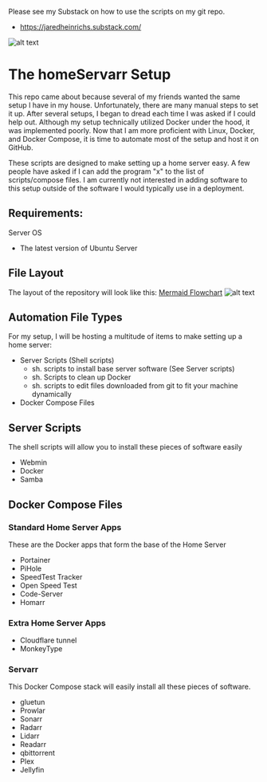 Please see my Substack on how to use the scripts on my git repo.
* https://jaredheinrichs.substack.com/

![alt text](https://substackcdn.com/image/fetch/w_1456,c_limit,f_webp,q_auto:good,fl_progressive:steep/https%3A%2F%2Fsubstack-post-media.s3.amazonaws.com%2Fpublic%2Fimages%2F1b50455a-56e8-4e2c-8430-7eec6b9ab7e5_512x512.png)

# The homeServarr Setup

This repo came about because several of my friends wanted the same setup I have in my house.
Unfortunately, there are many manual steps to set it up. After several setups, I began to dread each time I was asked if I could help out.
Although my setup technically utilized Docker under the hood, it was implemented poorly.
Now that I am more proficient with Linux, Docker, and Docker Compose, it is time to automate most of the setup and host it on GitHub.

These scripts are designed to make setting up a home server easy.
A few people have asked if I can add the program "x" to the list of scripts/compose files.
I am currently not interested in adding software to this setup outside of the software I would typically use in a deployment.

## Requirements:
Server OS
* The latest version of Ubuntu Server

## File Layout

The layout of the repository will look like this:
[Mermaid Flowchart](https://mermaid.live/edit#pako:eNptlE1vozAQhv-K5ZO3Sos_ICGoqrRKpL10L5vDSlUuDp4AW8DImLTZKv99zWdkaUEyPK_fGRjj4QunWgFO8LnUH2kujUWvv441cgelJMh1Bd8mZCToWjC1rOD5ZFDwMo4Pf6QB9TC7OAmUTt_BeJ79IKGdrs9Fhs66VGDah2lyZ0BaUOh0RWMoSnXV6BaWpKJP-lGXWqrWy_s7BwNINk2LZsMSFJIgK6xnP1zr1D3oo7A5-uGG7rS4IxJUoAr5HJzMbH-VJgO0N8UFUKW72o51jhFsWp4DmIs0ZsrD2Fz_bqxh1t26uMW7gDmkpmhsu-ThlLReCs5Ia2WtpFHfXWGzygl8WiMnaRLFf60hsUZ3pxLaXGtb1NkSICixl8kmGKn0pYA5THDSNtrYhQU5y6oorzOHpOraIp0xIiet3-8vQyl6fHxx-2TeLyNyH4WPoY_RkiwcBEbnxR6R-ciXjzHGc-oj8_Fu56MgfAyXp0eDIKiPzEfuo_Ax9HGo7H72U_drP-IVrsBUslCuG7967YhtDhUcceJuFZxlV9ojPtY3Z5Wd1f1uxok1Hayw-95ZjpOzLFtHXaNcR-0LmRlZzZZG1jj5wp84EVv6RPk23qzj7SYKWRiu8BUncfzEYrbmoYjXfLPd3lb4r9Yunj7FfBtxQeN1FG7iiK2HbG_D5JjctY7V5uf4Lxl-KSucmb6W6f2gVn1PuCbCSXT7B2C_Pps)
![alt text](https://substackcdn.com/image/fetch/w_1456,c_limit,f_webp,q_auto:good,fl_progressive:steep/https%3A%2F%2Fsubstack-post-media.s3.amazonaws.com%2Fpublic%2Fimages%2F14ed6356-7858-4f9b-85b6-6a27e106c6b5_918x823.png)

## Automation File Types
For my setup, I will be hosting a multitude of items to make setting up a home server:
* Server Scripts (Shell scripts)
  - sh. scripts to install base server software (See Server scripts)
  - sh. Scripts to clean up Docker
  - sh. scripts to edit files downloaded from git to fit your machine dynamically
* Docker Compose Files

## Server Scripts
The shell scripts will allow you to install these pieces of software easily
* Webmin
* Docker
* Samba

## Docker Compose Files

### Standard Home Server Apps
These are the Docker apps that form the base of the Home Server
* Portainer
* PiHole
* SpeedTest Tracker
* Open Speed Test
* Code-Server
* Homarr

### Extra Home Server Apps
* Cloudflare tunnel
* MonkeyType

### Servarr
This Docker Compose stack will easily install all these pieces of software.
* gluetun
* Prowlar
* Sonarr
* Radarr
* Lidarr
* Readarr
* qbittorrent
* Plex
* Jellyfin



